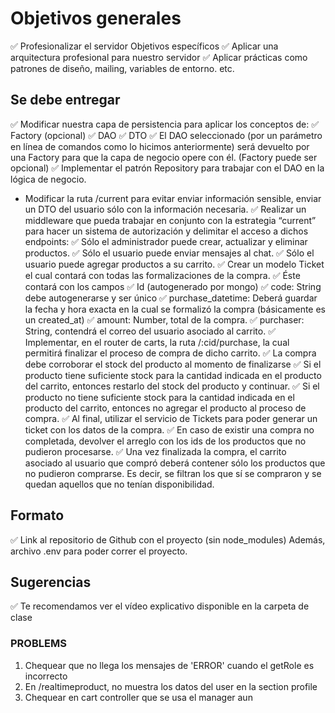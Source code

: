 # Objetivos generales

✅ Profesionalizar el servidor
Objetivos específicos
✅ Aplicar una arquitectura profesional para nuestro servidor
✅ Aplicar prácticas como patrones de diseño, mailing, variables de entorno. etc.

## Se debe entregar

✅ Modificar nuestra capa de persistencia para aplicar los conceptos de:
  ✅ Factory (opcional)
  ✅ DAO
  ✅  DTO
  ✅ El DAO seleccionado (por un parámetro en línea de comandos como lo hicimos anteriormente) será devuelto por una Factory para que la capa de negocio opere con él. (Factory puede ser opcional)
✅ Implementar el patrón Repository para trabajar con el DAO en la lógica de negocio. 
- Modificar la ruta  /current para evitar enviar información sensible, enviar un DTO del usuario sólo con la información necesaria.
✅ Realizar un middleware que pueda trabajar en conjunto con la estrategia “current” para hacer un sistema de autorización y delimitar el acceso a dichos endpoints:
  ✅ Sólo el administrador puede crear, actualizar y eliminar productos.
  ✅ Sólo el usuario puede enviar mensajes al chat.
  ✅ Sólo el usuario puede agregar productos a su carrito.
✅ Crear un modelo Ticket el cual contará con todas las formalizaciones de la compra.
✅ Éste contará con los campos
  ✅ Id (autogenerado por mongo)
  ✅ code: String debe autogenerarse y ser único
  ✅ purchase_datetime: Deberá guardar la fecha y hora exacta en la cual se formalizó la compra (básicamente es un created_at)
  ✅ amount: Number, total de la compra.
  ✅ purchaser: String, contendrá el correo del usuario asociado al carrito.
✅ Implementar, en el router de carts, la ruta /:cid/purchase, la cual permitirá finalizar el proceso de compra de dicho carrito.
✅ La compra debe corroborar el stock del producto al momento de finalizarse
✅ Si el producto tiene suficiente stock para la cantidad indicada en el producto del carrito, entonces restarlo del stock del producto y continuar.
✅ Si el producto no tiene suficiente stock para la cantidad indicada en el producto del carrito, entonces no agregar el producto al proceso de compra. 
✅ Al final, utilizar el servicio de Tickets para poder generar un ticket con los datos de la compra.
✅ En caso de existir una compra no completada, devolver el arreglo con los ids de los productos que no pudieron procesarse.
✅ Una vez finalizada la compra, el carrito asociado al usuario que compró deberá contener sólo los productos que no pudieron comprarse. Es decir, se filtran los que sí se compraron y se quedan aquellos que no tenían disponibilidad.

## Formato

✅ Link al repositorio de Github con el proyecto (sin node_modules)
Además, archivo .env para poder correr el proyecto.

## Sugerencias

✅ Te recomendamos ver el vídeo explicativo disponible en la carpeta de clase


### PROBLEMS

1. Chequear que no llega los mensajes de 'ERROR' cuando el getRole es incorrecto
2. En /realtimeproduct, no muestra los datos del user en la section profile
3. Chequear en cart controller que se usa el manager aun